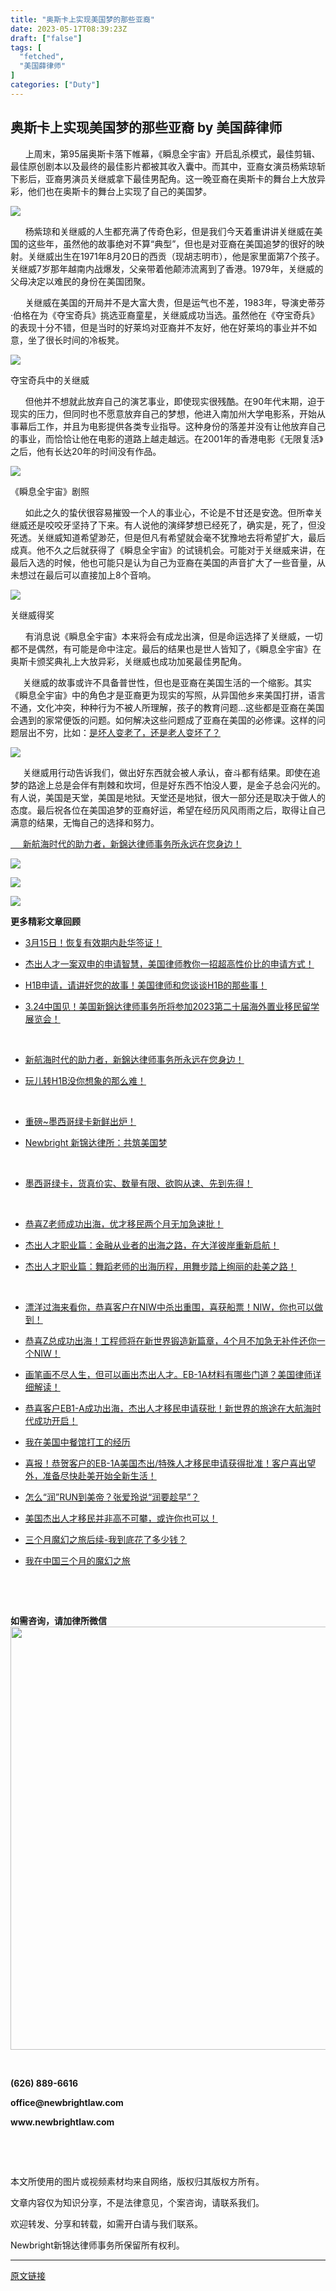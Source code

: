 ```yaml
---
title: "奥斯卡上实现美国梦的那些亚裔"
date: 2023-05-17T08:39:23Z
draft: ["false"]
tags: [
  "fetched",
  "美国薛律师"
]
categories: ["Duty"]
---
```

奥斯卡上实现美国梦的那些亚裔 by 美国薛律师
------
<div><p>      上周末，第95届奥斯卡落下帷幕，《瞬息全宇宙》开启乱杀模式，最佳剪辑、最佳原创剧本以及最终的最佳影片都被其收入囊中。而其中，亚裔女演员杨紫琼斩下影后，亚裔男演员关继威拿下最佳男配角。这一晚亚裔在奥斯卡的舞台上大放异彩，他们也在奥斯卡的舞台上实现了自己的美国梦。</p><p><img data-galleryid="" data-ratio="0.5625" data-s="300,640" data-src="https://mmbiz.qpic.cn/mmbiz_png/QHjQbWtwicLL1kUAmI8MKOib6afv9tia30oWbXjT0or4xfRWib2NYhohPhpibe25HpsRPdZfwjnRmkicTezlCRcJnspQ/640?wx_fmt=png" data-type="png" data-w="992" src="https://mmbiz.qpic.cn/mmbiz_png/QHjQbWtwicLL1kUAmI8MKOib6afv9tia30oWbXjT0or4xfRWib2NYhohPhpibe25HpsRPdZfwjnRmkicTezlCRcJnspQ/640?wx_fmt=png"></p><p>      杨紫琼和关继威的人生都充满了传奇色彩，但是我们今天着重讲讲关继威在美国的这些年，虽然他的故事绝对不算“典型”，但也是对亚裔在美国追梦的很好的映射。关继威出生在1971年8月20日的西贡（现胡志明市），他是家里面第7个孩子。关继威7岁那年越南内战爆发，父亲带着他颠沛流离到了香港。1979年，关继威的父母决定以难民的身份在美国团聚。</p><p>      关继威在美国的开局并不是大富大贵，但是运气也不差，1983年，导演史蒂芬·伯格在为《夺宝奇兵》挑选亚裔童星，关继威成功当选。虽然他在《夺宝奇兵》的表现十分不错，但是当时的好莱坞对亚裔并不友好，他在好莱坞的事业并不如意，坐了很长时间的冷板凳。</p><p><img data-galleryid="" data-ratio="1.0089153046062407" data-s="300,640" data-src="https://mmbiz.qpic.cn/mmbiz_jpg/QHjQbWtwicLL1kUAmI8MKOib6afv9tia30oeB0xDw8Zab9IoEdyLUcDBH1UK2Ef0hu2q5fLoqKwabEUEF5Mia2Ih5w/640?wx_fmt=jpeg" data-type="jpeg" data-w="673" src="https://mmbiz.qpic.cn/mmbiz_jpg/QHjQbWtwicLL1kUAmI8MKOib6afv9tia30oeB0xDw8Zab9IoEdyLUcDBH1UK2Ef0hu2q5fLoqKwabEUEF5Mia2Ih5w/640?wx_fmt=jpeg"></p><p><span>夺宝奇兵中的关继威</span></p><p>      但他并不想就此放弃自己的演艺事业，即使现实很残酷。在90年代末期，迫于现实的压力，但同时也不愿意放弃自己的梦想，他进入南加州大学电影系，开始从事幕后工作，并且为电影提供各类专业指导。这种身份的落差并没有让他放弃自己的事业，而恰恰让他在电影的道路上越走越远。在2001年的香港电影《无限复活》之后，他有长达20年的时间没有作品。</p><p><img data-galleryid="" data-ratio="0.6671875" data-s="300,640" data-src="https://mmbiz.qpic.cn/mmbiz_jpg/QHjQbWtwicLL1kUAmI8MKOib6afv9tia30owOElqNxaYrEfxYYctrjmnc2WWZcQ8HkUMENekqt6RAic07frtvyOLKQ/640?wx_fmt=jpeg" data-type="jpeg" data-w="640" src="https://mmbiz.qpic.cn/mmbiz_jpg/QHjQbWtwicLL1kUAmI8MKOib6afv9tia30owOElqNxaYrEfxYYctrjmnc2WWZcQ8HkUMENekqt6RAic07frtvyOLKQ/640?wx_fmt=jpeg"></p><p><span>《瞬息全宇宙》剧照</span><br></p><p>      如此之久的蛰伏很容易摧毁一个人的事业心，不论是不甘还是安逸。但所幸关继威还是咬咬牙坚持了下来。有人说他的演绎梦想已经死了，确实是，死了，但没死透。关继威知道希望渺茫，但是但凡有希望就会毫不犹豫地去将希望扩大，最后成真。他不久之后就获得了《瞬息全宇宙》的试镜机会。可能对于关继威来讲，在最后入选的时候，他也可能只是认为自己为亚裔在美国的声音扩大了一些音量，从未想过在最后可以直接加上8个音响。</p><p><img data-galleryid="" data-ratio="0.6207759699624531" data-s="300,640" data-src="https://mmbiz.qpic.cn/mmbiz_png/QHjQbWtwicLL1kUAmI8MKOib6afv9tia30oM2OiawnzHpZ68qubqRjCsJ4bDVaBXTLqNicvqNLwZ2sGSOAvw4Eia68ibQ/640?wx_fmt=png" data-type="png" data-w="799" src="https://mmbiz.qpic.cn/mmbiz_png/QHjQbWtwicLL1kUAmI8MKOib6afv9tia30oM2OiawnzHpZ68qubqRjCsJ4bDVaBXTLqNicvqNLwZ2sGSOAvw4Eia68ibQ/640?wx_fmt=png"></p><p><span>关继威得奖</span><br></p><p>      有消息说《瞬息全宇宙》本来将会有成龙出演，但是命运选择了关继威，一切都不是偶然，有可能是命中注定。最后的结果也是世人皆知了，《瞬息全宇宙》在奥斯卡颁奖典礼上大放异彩，关继威也成功加冕最佳男配角。</p><p>     关继威的故事或许不具备普世性，但也是亚裔在美国生活的一个缩影。其实《瞬息全宇宙》中的角色才是亚裔更为现实的写照，从异国他乡来美国打拼，语言不通，文化冲突，种种行为不被人所理解，孩子的教育问题...这些都是亚裔在美国会遇到的家常便饭的问题。如何解决这些问题成了亚裔在美国的必修课。这样的问题层出不穷，比如：<a target="_blank" href="http://mp.weixin.qq.com/s?__biz=MzkxNTI4Nzg2MQ==&amp;mid=2247487483&amp;idx=1&amp;sn=facb32a150c63f864fb25c5d0c92358e&amp;chksm=c16035a1f617bcb7544284d660e2f86737b131b8decbc74ebcb8445dc50571a77aa543779cbd&amp;scene=21#wechat_redirect" textvalue="是坏人变老了，还是老人变坏了？" linktype="text" imgurl="" imgdata="null" data-itemshowtype="0" tab="innerlink" data-linktype="2">是坏人变老了，还是老人变坏了？</a></p><p><img data-galleryid="" data-ratio="0.667" data-s="300,640" data-src="https://mmbiz.qpic.cn/mmbiz_png/QHjQbWtwicLL1kUAmI8MKOib6afv9tia30odKduUhz9oKkvUPxkXO4fqibGR6JVCTKSjx2Sd0JibbU9Tar2Ugk1zLSw/640?wx_fmt=png" data-type="png" data-w="1000" src="https://mmbiz.qpic.cn/mmbiz_png/QHjQbWtwicLL1kUAmI8MKOib6afv9tia30odKduUhz9oKkvUPxkXO4fqibGR6JVCTKSjx2Sd0JibbU9Tar2Ugk1zLSw/640?wx_fmt=png"></p><p>     关继威用行动告诉我们，做出好东西就会被人承认，奋斗都有结果。即使在追梦的路途上总是会伴有荆棘和坎坷，但是好东西不怕没人要，是金子总会闪光的。有人说，美国是天堂，美国是地狱。天堂还是地狱，很大一部分还是取决于做人的态度。最后祝各位在美国追梦的亚裔好运，希望在经历风风雨雨之后，取得让自己满意的结果，无悔自己的选择和努力。</p><p><a target="_blank" href="http://mp.weixin.qq.com/s?__biz=MzkxNTI4Nzg2MQ==&amp;mid=2247487913&amp;idx=1&amp;sn=f692143e74a678127bbcc22ca156049d&amp;chksm=c1602bf3f617a2e526c27748f565ca99c3cdafbf6ad1ee8ead5643cd41cc23bf2ff70d69215b&amp;scene=21#wechat_redirect" textvalue="新航海时代的助力者，新錦达律师事务所永远在您身边！" linktype="text" imgurl="" imgdata="null" data-itemshowtype="0" tab="innerlink" data-linktype="2">     新航海时代的助力者，新錦达律师事务所永远在您身边！</a><br></p><p><img data-galleryid="" data-ratio="0.45925925925925926" data-s="300,640" data-src="https://mmbiz.qpic.cn/mmbiz_png/QHjQbWtwicLJcqTMiatCZo6vWzoPEdFpmu7rA5etJ3bLOnfNwDdR1YhPCicsCHkLVfeicQkpyEpedPD4nn7r9p27Mg/640?wx_fmt=png&amp;wxfrom=5&amp;wx_lazy=1&amp;wx_co=1" data-type="png" data-w="675" src="https://mmbiz.qpic.cn/mmbiz_png/QHjQbWtwicLJcqTMiatCZo6vWzoPEdFpmu7rA5etJ3bLOnfNwDdR1YhPCicsCHkLVfeicQkpyEpedPD4nn7r9p27Mg/640?wx_fmt=png&amp;wxfrom=5&amp;wx_lazy=1&amp;wx_co=1"></p><p><img data-galleryid="" data-ratio="1.7777777777777777" data-s="300,640" data-src="https://mmbiz.qpic.cn/mmbiz_jpg/QHjQbWtwicLIwerHghluSQJV7OoHWnIGFP3nGQPVXSkKP7MQYk84iaricZOhq9y7gN7VV0YGghSTrSw7Ir2UOXp3Q/640?wx_fmt=jpeg&amp;wxfrom=5&amp;wx_lazy=1&amp;wx_co=1" data-type="jpeg" data-w="1080" src="https://mmbiz.qpic.cn/mmbiz_jpg/QHjQbWtwicLIwerHghluSQJV7OoHWnIGFP3nGQPVXSkKP7MQYk84iaricZOhq9y7gN7VV0YGghSTrSw7Ir2UOXp3Q/640?wx_fmt=jpeg&amp;wxfrom=5&amp;wx_lazy=1&amp;wx_co=1"></p><p><img data-ratio="1.2935185185185185" data-src="https://mmbiz.qpic.cn/mmbiz_jpg/QHjQbWtwicLIejfY5wG1icbBkuHf17dLxLVRRj9zmzQXia5sXNAEQaELaCK1EDyY2mRbwJiaGWgibjczCMTicHGOoHzw/640?wx_fmt=jpeg&amp;wxfrom=5&amp;wx_lazy=1&amp;wx_co=1" data-w="1080" src="https://mmbiz.qpic.cn/mmbiz_jpg/QHjQbWtwicLIejfY5wG1icbBkuHf17dLxLVRRj9zmzQXia5sXNAEQaELaCK1EDyY2mRbwJiaGWgibjczCMTicHGOoHzw/640?wx_fmt=jpeg&amp;wxfrom=5&amp;wx_lazy=1&amp;wx_co=1"></p><p><strong><span>更多精彩文章回顾</span></strong></p><ul><li><p><a target="_blank" href="http://mp.weixin.qq.com/s?__biz=MzkxNTI4Nzg2MQ==&amp;mid=2247488010&amp;idx=1&amp;sn=76fd6bba8629908ae9af0058b80f61d1&amp;chksm=c1602850f617a146aaee1d3f911edb2b2fcb9d5cb01f21c874b9890eb4089d0623dae1ffb4d1&amp;scene=21#wechat_redirect" textvalue="3月15日！恢复有效期内赴华签证！" linktype="text" imgurl="" imgdata="null" data-itemshowtype="0" tab="innerlink" data-linktype="2">3月15日！恢复有效期内赴华签证！</a><br></p></li><li><p><a target="_blank" href="http://mp.weixin.qq.com/s?__biz=MzkxNTI4Nzg2MQ==&amp;mid=2247487999&amp;idx=1&amp;sn=98c3545484b8f407f6a827d5ccae3e34&amp;chksm=c1602ba5f617a2b36ae7ecfca2a6137a25772243ddcb9d2a0fb12d2768496c102f36285360cc&amp;scene=21#wechat_redirect" textvalue="杰出人才一案双申的申请智慧，美国律师教你一招超高性价比的申请方式！" linktype="text" imgurl="" imgdata="null" data-itemshowtype="0" tab="innerlink" data-linktype="2" hasload="1">杰出人才一案双申的申请智慧，美国律师教你一招超高性价比的申请方式！</a><br></p></li><li><p><a target="_blank" href="http://mp.weixin.qq.com/s?__biz=MzkxNTI4Nzg2MQ==&amp;mid=2247487973&amp;idx=1&amp;sn=61ba6ec4fe22c5330f1d492f8ebb2ce1&amp;chksm=c1602bbff617a2a9d6795a7c154745894f6613a935681bcb06980a2fb6242687b13c67d259c4&amp;scene=21#wechat_redirect" textvalue="H1B申请，请讲好您的故事！美国律师和您谈谈H1B的那些事！" linktype="text" imgurl="" imgdata="null" data-itemshowtype="0" tab="innerlink" data-linktype="2" hasload="1">H1B申请，请讲好您的故事！美国律师和您谈谈H1B的那些事！</a><br></p></li><li><p><a target="_blank" href="http://mp.weixin.qq.com/s?__biz=MzkxNTI4Nzg2MQ==&amp;mid=2247487954&amp;idx=1&amp;sn=5e57b0ec6c0af1bbb01f80a2104c1abc&amp;chksm=c1602b88f617a29ee5a21b043787d961b03e0115d5fdcabde298c30e7f6912798df7799874ee&amp;scene=21#wechat_redirect" textvalue="3.24中国见！美国新錦达律师事务所将参加2023第二十届海外置业移民留学展览会！" linktype="text" imgurl="" imgdata="null" data-itemshowtype="0" tab="innerlink" data-linktype="2" hasload="1">3.24中国见！美国新錦达律师事务所将参加2023第二十届海外置业移民留学展览会！</a></p><p><a target="_blank" href="http://mp.weixin.qq.com/s?__biz=MzkxNTI4Nzg2MQ==&amp;mid=2247487940&amp;idx=1&amp;sn=364353bb49ba3df7cc3994a929dca920&amp;chksm=c1602b9ef617a288dafe3d4af0687de5202c6dd736e960a374972bd147ce08b5072c2281c6f6&amp;scene=21#wechat_redirect" textvalue="苏维思或将成为下一任美国劳工部长" linktype="text" imgurl="" imgdata="null" data-itemshowtype="0" tab="innerlink" data-linktype="2" hasload="1"></a></p><p><br></p></li><li><p><a target="_blank" href="http://mp.weixin.qq.com/s?__biz=MzkxNTI4Nzg2MQ==&amp;mid=2247487913&amp;idx=1&amp;sn=f692143e74a678127bbcc22ca156049d&amp;chksm=c1602bf3f617a2e526c27748f565ca99c3cdafbf6ad1ee8ead5643cd41cc23bf2ff70d69215b&amp;scene=21#wechat_redirect" textvalue="新航海时代的助力者，新錦达律师事务所永远在您身边！" linktype="text" imgurl="" imgdata="null" data-itemshowtype="0" tab="innerlink" data-linktype="2" hasload="1">新航海时代的助力者，新錦达律师事务所永远在您身边！</a><br></p><p><a target="_blank" href="http://mp.weixin.qq.com/s?__biz=MzkxNTI4Nzg2MQ==&amp;mid=2247487901&amp;idx=1&amp;sn=750528b4fd3c16d4eb3f671944c1b309&amp;chksm=c1602bc7f617a2d150e84b8b74904fd8a6b5948257b55c2fa08ab92df02ef8a28897b6cb09ed&amp;scene=21#wechat_redirect" textvalue="小时候上新东方的课，长大后买新东方的货" linktype="text" imgurl="" imgdata="null" data-itemshowtype="0" tab="innerlink" data-linktype="2" hasload="1"></a></p></li><li><p><a target="_blank" href="http://mp.weixin.qq.com/s?__biz=MzkxNTI4Nzg2MQ==&amp;mid=2247487867&amp;idx=1&amp;sn=aa4e51a36b6d8bc9c742d4572e144e1a&amp;chksm=c1602b21f617a2373bab0e65b2b49c66ba17f58facc0116b44bead338d8c5bbee1048635e1ea&amp;scene=21#wechat_redirect" textvalue="玩儿转H1B没你想象的那么难！" linktype="text" imgurl="" imgdata="null" data-itemshowtype="0" tab="innerlink" data-linktype="2" hasload="1">玩儿转H1B没你想象的那么难！</a></p><p><a target="_blank" href="http://mp.weixin.qq.com/s?__biz=MzkxNTI4Nzg2MQ==&amp;mid=2247487845&amp;idx=1&amp;sn=d96fbf889e2d08fa44dce6d58f3a0b60&amp;chksm=c1602b3ff617a2291179664b50ca84461b9cb3b77d61be0eac5e78465911c5abd9516a333ba7&amp;scene=21#wechat_redirect" textvalue="ChatGPT是新科技还是智商税？" linktype="text" imgurl="" imgdata="null" data-itemshowtype="0" tab="innerlink" data-linktype="2" hasload="1"></a><br></p></li><li><p><a target="_blank" href="http://mp.weixin.qq.com/s?__biz=MzkxNTI4Nzg2MQ==&amp;mid=2247487824&amp;idx=1&amp;sn=2da6a8c4dd1ef51f9a2133b762d0b984&amp;chksm=c1602b0af617a21cc2f157231999cd7cd6f496bf5622cb9ef92da3d66e2b50bd98bb432531df&amp;scene=21#wechat_redirect" textvalue="重磅~墨西哥绿卡新鲜出炉！" linktype="text" imgurl="" imgdata="null" data-itemshowtype="0" tab="innerlink" data-linktype="2" hasload="1">重磅~墨西哥绿卡新鲜出炉！</a></p></li><li><p><a target="_blank" href="http://mp.weixin.qq.com/s?__biz=MzkxNTI4Nzg2MQ==&amp;mid=2247487663&amp;idx=1&amp;sn=63211afa18e68fd8f2798fab82dbc457&amp;chksm=c1602af5f617a3e3caffd48b23977c37797ff8a1cd3e9d35536a8032d69b86ebba0c17b3d149&amp;scene=21#wechat_redirect" textvalue="Newbright 新锦达律所：共筑美国梦" linktype="text" imgurl="" imgdata="null" data-itemshowtype="0" tab="innerlink" data-linktype="2" hasload="1">Newbright 新锦达律所：共筑美国梦</a></p><p><a target="_blank" href="http://mp.weixin.qq.com/s?__biz=MzkxNTI4Nzg2MQ==&amp;mid=2247487630&amp;idx=1&amp;sn=7f6108b32760493ae98574b99fb62cb9&amp;chksm=c1602ad4f617a3c24206db8f921c9fe1f48d653407047d74eb7535e2c5be117acf4c5d996da6&amp;scene=21#wechat_redirect" textvalue="星云大师圆寂，留给我们最真诚的告白" linktype="text" imgurl="" imgdata="null" data-itemshowtype="0" tab="innerlink" data-linktype="2" hasload="1"></a><br></p></li><li><p><a target="_blank" href="http://mp.weixin.qq.com/s?__biz=MzkxNTI4Nzg2MQ==&amp;mid=2247487620&amp;idx=1&amp;sn=dff99b46d0ada663e3a603af3e1ccc4b&amp;chksm=c1602adef617a3c8ecce706b766539ea053332ec3ded2f7a0b86e21b06488377de36e13c7333&amp;scene=21#wechat_redirect" textvalue="墨西哥绿卡，货真价实、数量有限、欲购从速、先到先得！" linktype="text" imgurl="" imgdata="null" data-itemshowtype="0" tab="innerlink" data-linktype="2" hasload="1">墨西哥绿卡，货真价实、数量有限、欲购从速、先到先得！</a></p><p><a target="_blank" href="http://mp.weixin.qq.com/s?__biz=MzkxNTI4Nzg2MQ==&amp;mid=2247487606&amp;idx=1&amp;sn=b647e86d5867cf5ecb4ca89265fefb4e&amp;chksm=c1602a2cf617a33aff7649e6a5bfd05defb93bc08db66a83ff28339b7ba5158aa0bec7dfeaa6&amp;scene=21#wechat_redirect" textvalue="奶茶生了，东哥回国了！赴美生子的东哥：爱美人更爱江山？" linktype="text" imgurl="" imgdata="null" data-itemshowtype="0" tab="innerlink" data-linktype="2" hasload="1"></a><br></p></li><li><p><a target="_blank" href="http://mp.weixin.qq.com/s?__biz=MzkxNTI4Nzg2MQ==&amp;mid=2247487596&amp;idx=1&amp;sn=251815c790dae2ed04a62005e0813f75&amp;chksm=c1602a36f617a3206be539c4bf8912dbf8036c81b5856ff55efd9a8d8103213f19b8a5c0ebab&amp;scene=21#wechat_redirect" textvalue="恭喜Z老师成功出海，优才移民两个月无加急速批！" linktype="text" imgurl="" imgdata="null" data-itemshowtype="0" tab="innerlink" data-linktype="2" hasload="1">恭喜Z老师成功出海，优才移民两个月无加急速批！</a><br></p></li><li><p><a target="_blank" href="http://mp.weixin.qq.com/s?__biz=MzkxNTI4Nzg2MQ==&amp;mid=2247487570&amp;idx=1&amp;sn=1ad7838b6a93330d9cbbfbb1435bac08&amp;chksm=c1602a08f617a31e0d31b2e4dc6a9cd00ff8247cd107271830e7b25f38162bddd3464220082d&amp;scene=21#wechat_redirect" textvalue="杰出人才职业篇：金融从业者的出海之路，在大洋彼岸重新启航！" linktype="text" imgurl="" imgdata="null" data-itemshowtype="0" tab="innerlink" data-linktype="2" hasload="1">杰出人才职业篇：金融从业者的出海之路，在大洋彼岸重新启航！</a><br></p></li><li><p><a target="_blank" href="http://mp.weixin.qq.com/s?__biz=MzkxNTI4Nzg2MQ==&amp;mid=2247487545&amp;idx=1&amp;sn=1034a693533eaeadc9b9d70d70f0629d&amp;chksm=c1602a63f617a375de313cd91118baab76559fdddfee4ab5caf61e7b7befa18d629bc28d7b42&amp;scene=21#wechat_redirect" textvalue="杰出人才职业篇：舞蹈老师的出海历程，用舞步踏上绚丽的赴美之路！" linktype="text" imgurl="" imgdata="null" data-itemshowtype="0" tab="innerlink" data-linktype="2" hasload="1">杰出人才职业篇：舞蹈老师的出海历程，用舞步踏上绚丽的赴美之路！</a></p><p><a target="_blank" href="http://mp.weixin.qq.com/s?__biz=MzkxNTI4Nzg2MQ==&amp;mid=2247487545&amp;idx=1&amp;sn=1034a693533eaeadc9b9d70d70f0629d&amp;chksm=c1602a63f617a375de313cd91118baab76559fdddfee4ab5caf61e7b7befa18d629bc28d7b42&amp;scene=21#wechat_redirect" textvalue="杰出人才职业篇：舞蹈老师的出海历程，用舞步踏上绚丽的赴美之路！" linktype="text" imgurl="" imgdata="null" data-itemshowtype="0" tab="innerlink" data-linktype="2" hasload="1"></a></p><p><a target="_blank" href="http://mp.weixin.qq.com/s?__biz=MzkxNTI4Nzg2MQ==&amp;mid=2247487330&amp;idx=1&amp;sn=3fc43450c27e724f8e7b3b7b50253681&amp;chksm=c1603538f617bc2e3436a5b301ba9cd7c7d0f880e83f558ab6d34833ce074132b5181bce1011&amp;scene=21#wechat_redirect" textvalue="再别赵立坚，你好秦刚。" linktype="text" imgurl="" imgdata="null" data-itemshowtype="0" tab="innerlink" data-linktype="2" hasload="1"></a></p><p><a target="_blank" href="http://mp.weixin.qq.com/s?__biz=MzkxNTI4Nzg2MQ==&amp;mid=2247487281&amp;idx=1&amp;sn=b02f791e4301fa8e61625635b344908f&amp;chksm=c160356bf617bc7d5bb3f7c927f57bd7c36a159832ec695c3a8f9447ba44e606aa7f1245427d&amp;scene=21#wechat_redirect" textvalue="外交部长秦刚大使在《华盛顿邮报》发表署名文章：稳定的中美关系攸关我们星球的前途命运" linktype="text" imgurl="" imgdata="null" data-itemshowtype="0" tab="innerlink" data-linktype="2" hasload="1"></a><br></p><p><a target="_blank" href="http://mp.weixin.qq.com/s?__biz=MzkxNTI4Nzg2MQ==&amp;mid=2247487269&amp;idx=1&amp;sn=ef62ea5037d42f6bedefe8decc0cad13&amp;chksm=c160357ff617bc697094986fc41f90ffefbe2b4b296433b2ac4fe4c8a507bcf15273467d1003&amp;scene=21#wechat_redirect" textvalue="权威解读！现在怎么入境美国？美国律师带您了解最新美国入境政策！" linktype="text" imgurl="" imgdata="null" data-itemshowtype="0" tab="innerlink" data-linktype="2" hasload="1"></a></p></li><li><p><a target="_blank" href="http://mp.weixin.qq.com/s?__biz=MzkxNTI4Nzg2MQ==&amp;mid=2247487204&amp;idx=1&amp;sn=0f694cc45bbbab39ea00257154163ae9&amp;chksm=c16034bef617bda8827cf0fdbfeaf8a0c0ed7190edd29e95f17cffff3e1c9ecea243d16da822&amp;scene=21#wechat_redirect" textvalue="漂洋过海来看你，恭喜客户在NIW中杀出重围，喜获船票！NIW，你也可以做到！" linktype="text" imgurl="" imgdata="null" data-itemshowtype="0" tab="innerlink" data-linktype="2" hasload="1">漂洋过海来看你，恭喜客户在NIW中杀出重围，喜获船票！NIW，你也可以做到！</a><br></p></li><li><p><a target="_blank" href="http://mp.weixin.qq.com/s?__biz=MzkxNTI4Nzg2MQ==&amp;mid=2247487182&amp;idx=1&amp;sn=2ed0a626e2e4e5f86ea9f1cec2145b24&amp;chksm=c1603494f617bd82776f9b760764d9bb6abb9cc11e0556f15492445a4a8e0939a337d4719513&amp;scene=21#wechat_redirect" textvalue="恭喜Z总成功出海！工程师将在新世界锻造新篇章，4个月不加急无补件还你一个NIW！" linktype="text" imgurl="" imgdata="null" data-itemshowtype="0" tab="innerlink" data-linktype="2" hasload="1">恭喜Z总成功出海！工程师将在新世界锻造新篇章，4个月不加急无补件还你一个NIW！</a></p></li><li><p><a target="_blank" href="http://mp.weixin.qq.com/s?__biz=MzkxNTI4Nzg2MQ==&amp;mid=2247487093&amp;idx=1&amp;sn=5a826dc6c048ed19bf977ce38d62c77d&amp;chksm=c160342ff617bd395b47284d47ee3d11cfa795eab678c27824f766391edfb6edab50f265c2e8&amp;scene=21#wechat_redirect" textvalue="画笔画不尽人生，但可以画出杰出人才。EB-1A材料有哪些门道？美国律师详细解读！" linktype="text" imgurl="" imgdata="null" data-itemshowtype="0" tab="innerlink" data-linktype="2" hasload="1">画笔画不尽人生，但可以画出杰出人才。EB-1A材料有哪些门道？美国律师详细解读！</a></p></li><li><p><a target="_blank" href="http://mp.weixin.qq.com/s?__biz=MzkxNTI4Nzg2MQ==&amp;mid=2247486838&amp;idx=1&amp;sn=f8f771b6c8c69f04a8af961bd5b3b599&amp;chksm=c160372cf617be3ad7a74db68324f345797bbeb382fbadd6db42a8d4b56478e40f825ba8d796&amp;scene=21#wechat_redirect" textvalue="恭喜客户EB1-A成功出海，杰出人才移民申请获批！新世界的旅途在大航海时代成功开启！" linktype="text" imgurl="" imgdata="null" data-itemshowtype="0" tab="innerlink" data-linktype="2" hasload="1">恭喜客户EB1-A成功出海，杰出人才移民申请获批！新世界的旅途在大航海时代成功开启！</a></p><p><a target="_blank" href="http://mp.weixin.qq.com/s?__biz=MzkxNTI4Nzg2MQ==&amp;mid=2247486708&amp;idx=1&amp;sn=f677283d9495d4d8a82a1f9c29c13016&amp;chksm=c16036aef617bfb8336494b9b5c4e04592e83e99da3677ca1833bffcbdd7783b6dc2b9ce2b51&amp;scene=21#wechat_redirect" textvalue="望闻问切，移居海外最新攻略，快来看看他是怎么成功的！移民个案诊疗全过程剖析！" linktype="text" imgurl="" imgdata="null" data-itemshowtype="0" tab="innerlink" data-linktype="2" hasload="1"></a></p></li><li><p><a target="_blank" href="http://mp.weixin.qq.com/s?__biz=MzkxNTI4Nzg2MQ==&amp;mid=2247486246&amp;idx=1&amp;sn=52e6b5bd9efca2e81522b34731024547&amp;chksm=c160317cf617b86aac9edfbf30e67dd85d9e2ec907920e58f8f0ebc46c155e59aec8cbd5ac21&amp;scene=21#wechat_redirect" textvalue="我在美国中餐馆打工的经历" linktype="text" imgurl="" imgdata="null" data-itemshowtype="0" tab="innerlink" data-linktype="2" hasload="1">我在美国中餐馆打工的经历</a></p></li><li><p><a target="_blank" href="http://mp.weixin.qq.com/s?__biz=MzkxNTI4Nzg2MQ==&amp;mid=2247485190&amp;idx=1&amp;sn=09d17a67ade9a0eab5f5705ac5138861&amp;chksm=c1603d5cf617b44aa2d4899f7cc96751931aeda6a2925a610c1c8d98b7db83faea99d7fbec59&amp;scene=21#wechat_redirect" textvalue="喜报！恭贺客户的EB-1A美国杰出/特殊人才移民申请获得批准！客户喜出望外，准备尽快赴美开始全新生活！" linktype="text" imgurl="" imgdata="null" data-itemshowtype="0" tab="innerlink" data-linktype="2" wah-hotarea="click" hasload="1">喜报！恭贺客户的EB-1A美国杰出/特殊人才移民申请获得批准！客户喜出望外，准备尽快赴美开始全新生活！</a></p></li><li><p><a target="_blank" href="http://mp.weixin.qq.com/s?__biz=MzkxNTI4Nzg2MQ==&amp;mid=2247485128&amp;idx=1&amp;sn=40d3c93f7baa1b77b502f256c5ded749&amp;chksm=c1603c92f617b5845c2b22d6dbd5c484607fa89968d918c13e6641f4f8b888dea90842378d92&amp;scene=21#wechat_redirect" textvalue="怎么“润”RUN到美帝？张爱玲说“润要趁早”？" linktype="text" imgurl="" imgdata="null" data-itemshowtype="0" tab="innerlink" data-linktype="2" hasload="1">怎么“润”RUN到美帝？张爱玲说“润要趁早”？</a></p></li><li><p><a target="_blank" href="http://mp.weixin.qq.com/s?__biz=MzkxNTI4Nzg2MQ==&amp;mid=2247484868&amp;idx=1&amp;sn=fc6b4bf1d80d95b2608e01b1cc0cde75&amp;chksm=c1603f9ef617b68869e03fa3d276e0aaf859de3f6f9d48e6e03e009921260e48222466c75b6b&amp;scene=21#wechat_redirect" textvalue="美国杰出人才移民并非高不可攀，或许你也可以！" linktype="text" imgurl="" imgdata="null" data-itemshowtype="0" tab="innerlink" data-linktype="2" hasload="1">美国杰出人才移民并非高不可攀，或许你也可以！</a></p></li><li><p><a target="_blank" href="http://mp.weixin.qq.com/s?__biz=MzkxNTI4Nzg2MQ==&amp;mid=2247484374&amp;idx=1&amp;sn=ccfa84dbe0e8447a8fc558a21c7ee30a&amp;chksm=c160398cf617b09ab71f997488a48ae7a0ada64445ddd293c1e718473b313dfd8dd5825577ba&amp;scene=21#wechat_redirect" textvalue="三个月魔幻之旅后续-我到底花了多少钱？" linktype="text" imgurl="" imgdata="null" data-itemshowtype="0" tab="innerlink" data-linktype="2" hasload="1">三个月魔幻之旅后续-我到底花了多少钱？</a></p></li><li><p><a target="_blank" href="http://mp.weixin.qq.com/s?__biz=MzkxNTI4Nzg2MQ==&amp;mid=2247484353&amp;idx=1&amp;sn=ce6aa02916a8c0110013aebf950a89a9&amp;chksm=c160399bf617b08d2434197bb2c5879f399c1aee8bfc2527cf2c3ede4fc9c989a9e2b31a13d0&amp;scene=21#wechat_redirect" textvalue="我在中国三个月的魔幻之旅" linktype="text" imgurl="" imgdata="null" data-itemshowtype="0" tab="innerlink" data-linktype="2" wah-hotarea="click" hasload="1">我在中国三个月的魔幻之旅</a></p><p><br></p></li></ul><p><br></p><p><strong>如需咨询，请加律所微信</strong><img data-galleryid="" data-ratio="1.311572700296736" data-s="300,640" data-src="https://mmbiz.qpic.cn/mmbiz_jpg/QHjQbWtwicLI04ajtlTLQSmIvuG2Sl2CxHAvaquau23sTekEz8sdHPkJIQVsfzbwTQovj2FgoZWhRkz9bEPhNqw/640?wx_fmt=jpeg&amp;wxfrom=5&amp;wx_lazy=1&amp;wx_co=1" data-type="jpeg" data-w="1011" width="677px" src="https://mmbiz.qpic.cn/mmbiz_jpg/QHjQbWtwicLI04ajtlTLQSmIvuG2Sl2CxHAvaquau23sTekEz8sdHPkJIQVsfzbwTQovj2FgoZWhRkz9bEPhNqw/640?wx_fmt=jpeg&amp;wxfrom=5&amp;wx_lazy=1&amp;wx_co=1"></p><section powered-by="xiumi.us"><section><section><section powered-by="xiumi.us"><section><p><br></p><p><span><strong><span>(626) 889-6616</span></strong></span></p><p><span><strong><span>office@newbrightlaw.com</span></strong></span></p><p><span><strong><span>www.newbrightlaw.com</span></strong></span></p><p><br></p></section></section></section></section></section><p><br></p><p><span>本文所使用的图片或视频素材均来自网络，版权归其版权方所有。</span></p><p><span>文章内容仅为知识分享，不是法律意见，个案咨询，请联系我们。</span></p><p><span>欢迎转发、分享和转载，如需开白请与我们联系。</span></p><p pingfang="" break-word="" p="" span="" helvetica="" hiragino="" sans="" microsoft="" yahei=""><span>Newbright新锦达律师事务所保留所有权利。</span></p><p><mp-style-type data-value="3"></mp-style-type></p></div>  
<hr>
<a href="https://mp.weixin.qq.com/s/3uOEZGr49dTGwb6FWbKb_Q",target="_blank" rel="noopener noreferrer">原文链接</a>

